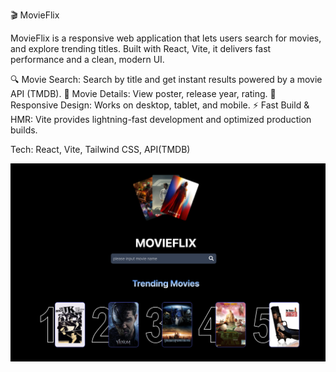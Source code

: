 🎬 MovieFlix

MovieFlix is a responsive web application that lets users search for movies, and explore trending titles.
Built with React, Vite, it delivers fast performance and a clean, modern UI.

🔍 Movie Search: Search by title and get instant results powered by a movie API (TMDB).
📄 Movie Details: View poster, release year, rating.
📱 Responsive Design: Works on desktop, tablet, and mobile.
⚡ Fast Build & HMR: Vite provides lightning-fast development and optimized production builds.

Tech: React, Vite, Tailwind CSS, API(TMDB)

![MovieFlix Screenshot](./screenshot.png)
